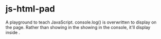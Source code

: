 # js-html-pad

A playground to teach JavaScript. console.log() is overwritten to display on the page. Rather than showing in the showing in the console, it'll display inside <body>.